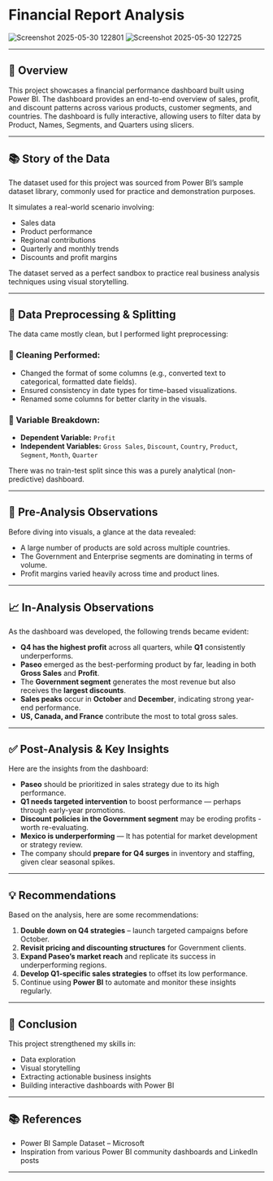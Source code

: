 # Financial Report Analysis
![Screenshot 2025-05-30 122801](https://github.com/user-attachments/assets/bfa6d8c3-9c64-4e62-a208-707fd7040a7e)
![Screenshot 2025-05-30 122725](https://github.com/user-attachments/assets/c9b2c422-0172-49e8-a5c5-49cfcc228236)

---
## 🧭 Overview
This project showcases a financial performance dashboard built using Power BI. The dashboard provides an end-to-end overview of sales, profit, and discount patterns across various products, customer segments, and countries. 
The dashboard is fully interactive, allowing users to filter data by Product, Names, Segments, and Quarters using slicers.

---
## 📚 Story of the Data
The dataset used for this project was sourced from Power BI’s sample dataset library, commonly used for practice and demonstration purposes.

It simulates a real-world scenario involving:
- Sales data
- Product performance
- Regional contributions
- Quarterly and monthly trends
- Discounts and profit margins

The dataset served as a perfect sandbox to practice real business analysis techniques using visual storytelling.

---
## 🧹 Data Preprocessing & Splitting

The data came mostly clean, but I performed light preprocessing:

### 🧼 Cleaning Performed:
- Changed the format of some columns (e.g., converted text to categorical, formatted date fields).
- Ensured consistency in date types for time-based visualizations.
- Renamed some columns for better clarity in the visuals.

### 🔁 Variable Breakdown:
- **Dependent Variable:** `Profit`
- **Independent Variables:** `Gross Sales`, `Discount`, `Country`, `Product`, `Segment`, `Month`, `Quarter`

There was no train-test split since this was a purely analytical (non-predictive) dashboard.

---
## 👀 Pre-Analysis Observations

Before diving into visuals, a glance at the data revealed:
- A large number of products are sold across multiple countries.
- The Government and Enterprise segments are dominating in terms of volume.
- Profit margins varied heavily across time and product lines.

---
## 📈 In-Analysis Observations

As the dashboard was developed, the following trends became evident:

- **Q4 has the highest profit** across all quarters, while **Q1** consistently underperforms.
- **Paseo** emerged as the best-performing product by far, leading in both **Gross Sales** and **Profit**.
- The **Government segment** generates the most revenue but also receives the **largest discounts**.
- **Sales peaks** occur in **October** and **December**, indicating strong year-end performance.
- **US, Canada, and France** contribute the most to total gross sales.

---
## ✅ Post-Analysis & Key Insights

Here are the insights from the dashboard:

- **Paseo** should be prioritized in sales strategy due to its high performance.
- **Q1 needs targeted intervention** to boost performance — perhaps through early-year promotions.
- **Discount policies in the Government segment** may be eroding profits - worth re-evaluating.
- **Mexico is underperforming** — It has potential for market development or strategy review.
- The company should **prepare for Q4 surges** in inventory and staffing, given clear seasonal spikes.

---
## 💡 Recommendations

Based on the analysis, here are some recommendations:

1. **Double down on Q4 strategies** – launch targeted campaigns before October.
2. **Revisit pricing and discounting structures** for Government clients.
3. **Expand Paseo’s market reach** and replicate its success in underperforming regions.
4. **Develop Q1-specific sales strategies** to offset its low performance.
5. Continue using **Power BI** to automate and monitor these insights regularly.

---
## 🧾 Conclusion

This project strengthened my skills in:
- Data exploration
- Visual storytelling
- Extracting actionable business insights
- Building interactive dashboards with Power BI

---
## 📚 References

- Power BI Sample Dataset – Microsoft
- Inspiration from various Power BI community dashboards and LinkedIn posts
---
